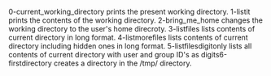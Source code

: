 0-current_working_directory prints the present working directory.
1-listit prints the contents of the working directory.
2-bring_me_home changes the working directory to the user's home direcroty.
3-listfiles lists contents of current directory in long format.
4-listmorefiles lists contents of current directory including hidden ones in long format.
5-listfilesdigitonly lists all contents of current directory with user and group ID's as digits6-firstdirectory creates a directory in the /tmp/ directory.
